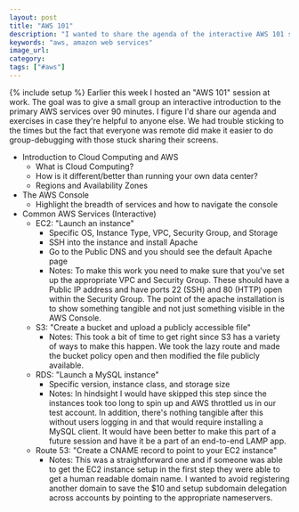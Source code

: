 ```yaml
---
layout: post
title: "AWS 101"
description: "I wanted to share the agenda of the interactive AWS 101 session I gave earlier this week."
keywords: "aws, amazon web services"
image_url:
category:
tags: ["#aws"]
---
```

{% include setup %}
Earlier this week I hosted an "AWS 101" session at work. The goal was to give a small group an interactive introduction to the primary AWS services over 90 minutes. I figure I'd share our agenda and exercises in case they're helpful to anyone else. We had trouble sticking to the times but the fact that everyone was remote did make it easier to do group-debugging with those stuck sharing their screens.

- Introduction to Cloud Computing and AWS
  - What is Cloud Computing?
  - How is it different/better than running your own data center?
  - Regions and Availability Zones
- The AWS Console
  - Highlight the breadth of services and how to navigate the console
- Common AWS Services (Interactive)
  - EC2: "Launch an instance"
    - Specific OS, Instance Type, VPC, Security Group, and Storage
    - SSH into the instance and install Apache
    - Go to the Public DNS and you should see the default Apache page
    - Notes: To make this work you need to make sure that you've set up the appropriate VPC and Security Group. These should have a Public IP address and have ports 22 (SSH) and 80 (HTTP) open within the Security Group. The point of the apache installation is to show something tangible and not just something visible in the AWS Console.
  - S3: "Create a bucket and upload a publicly accessible file"
    - Notes: This took a bit of time to get right since S3 has a variety of ways to make this happen. We took the lazy route and made the bucket policy open and then modified the file publicly available.
  - RDS: "Launch a MySQL instance"
    - Specific version, instance class, and storage size
    - Notes: In hindsight I would have skipped this step since the instances took too long to spin up and AWS throttled us in our test account. In addition, there's nothing tangible after this without users logging in and that would require installing a MySQL client. It would have been better to make this part of a future session and have it be a part of an end-to-end LAMP app.
  - Route 53: "Create a CNAME record to point to your EC2 instance"
    - Notes: This was a straightforward one and if someone was able to get the EC2 instance setup in the first step they were able to get a human readable domain name. I wanted to avoid registering another domain to save the $10 and setup subdomain delegation across accounts by pointing to the appropriate nameservers.
